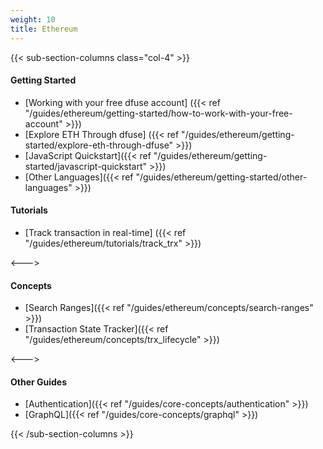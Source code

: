 ```yaml
---
weight: 10
title: Ethereum
---
```


{{< sub-section-columns  class="col-4" >}}

#### Getting Started
* [Working with your free dfuse account] ({{< ref "/guides/ethereum/getting-started/how-to-work-with-your-free-account" >}})
* [Explore ETH Through dfuse] ({{< ref "/guides/ethereum/getting-started/explore-eth-through-dfuse" >}})
* [JavaScript Quickstart]({{< ref "/guides/ethereum/getting-started/javascript-quickstart" >}})
* [Other Languages]({{< ref "/guides/ethereum/getting-started/other-languages" >}})

#### Tutorials
* [Track transaction in real-time] ({{< ref "/guides/ethereum/tutorials/track_trx" >}})

<--->

#### Concepts
* [Search Ranges]({{< ref "/guides/ethereum/concepts/search-ranges" >}})
* [Transaction State Tracker]({{< ref "/guides/ethereum/concepts/trx_lifecycle" >}})

<--->

#### Other Guides

* [Authentication]({{< ref "/guides/core-concepts/authentication" >}})
* [GraphQL]({{< ref "/guides/core-concepts/graphql" >}})

{{< /sub-section-columns >}}
